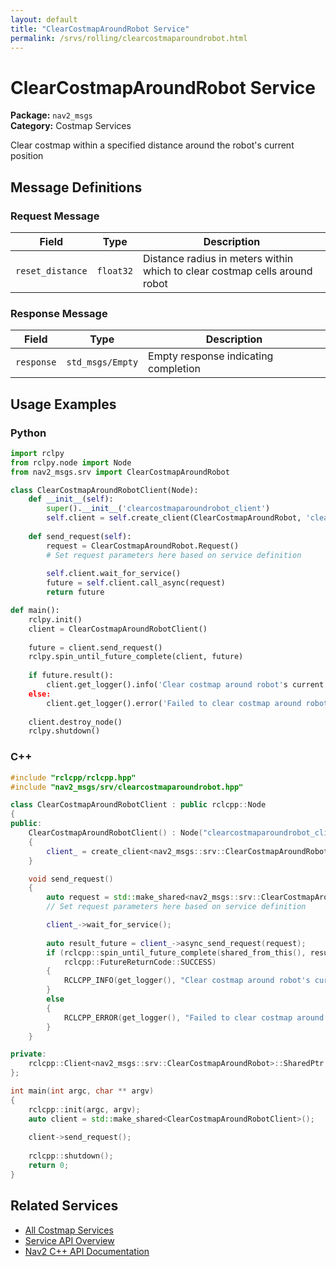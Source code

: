 ```yaml
---
layout: default
title: "ClearCostmapAroundRobot Service"
permalink: /srvs/rolling/clearcostmaparoundrobot.html
---
```


# ClearCostmapAroundRobot Service

**Package:** `nav2_msgs`  
**Category:** Costmap Services

Clear costmap within a specified distance around the robot's current position

## Message Definitions

### Request Message

| Field | Type | Description |
|-------|------|-------------|
| `reset_distance` | `float32` | Distance radius in meters within which to clear costmap cells around robot |


### Response Message

| Field | Type | Description |
|-------|------|-------------|
| `response` | `std_msgs/Empty` | Empty response indicating completion |


## Usage Examples

### Python

```python
import rclpy
from rclpy.node import Node
from nav2_msgs.srv import ClearCostmapAroundRobot

class ClearCostmapAroundRobotClient(Node):
    def __init__(self):
        super().__init__('clearcostmaparoundrobot_client')
        self.client = self.create_client(ClearCostmapAroundRobot, 'clearcostmaparoundrobot')
        
    def send_request(self):
        request = ClearCostmapAroundRobot.Request()
        # Set request parameters here based on service definition
        
        self.client.wait_for_service()
        future = self.client.call_async(request)
        return future

def main():
    rclpy.init()
    client = ClearCostmapAroundRobotClient()
    
    future = client.send_request()
    rclpy.spin_until_future_complete(client, future)
    
    if future.result():
        client.get_logger().info('Clear costmap around robot's current position completed')
    else:
        client.get_logger().error('Failed to clear costmap around robot's current position')
        
    client.destroy_node()
    rclpy.shutdown()
```

### C++

```cpp
#include "rclcpp/rclcpp.hpp"
#include "nav2_msgs/srv/clearcostmaparoundrobot.hpp"

class ClearCostmapAroundRobotClient : public rclcpp::Node
{
public:
    ClearCostmapAroundRobotClient() : Node("clearcostmaparoundrobot_client")
    {
        client_ = create_client<nav2_msgs::srv::ClearCostmapAroundRobot>("clearcostmaparoundrobot");
    }

    void send_request()
    {
        auto request = std::make_shared<nav2_msgs::srv::ClearCostmapAroundRobot::Request>();
        // Set request parameters here based on service definition

        client_->wait_for_service();
        
        auto result_future = client_->async_send_request(request);
        if (rclcpp::spin_until_future_complete(shared_from_this(), result_future) ==
            rclcpp::FutureReturnCode::SUCCESS)
        {
            RCLCPP_INFO(get_logger(), "Clear costmap around robot's current position completed");
        }
        else
        {
            RCLCPP_ERROR(get_logger(), "Failed to clear costmap around robot's current position");
        }
    }

private:
    rclcpp::Client<nav2_msgs::srv::ClearCostmapAroundRobot>::SharedPtr client_;
};

int main(int argc, char ** argv)
{
    rclcpp::init(argc, argv);
    auto client = std::make_shared<ClearCostmapAroundRobotClient>();
    
    client->send_request();
    
    rclcpp::shutdown();
    return 0;
}
```

## Related Services

- [All Costmap Services](/rolling/srvs/index.html#costmap-services)
- [Service API Overview](/rolling/srvs/index.html)
- [Nav2 C++ API Documentation](/rolling/html/index.html)
